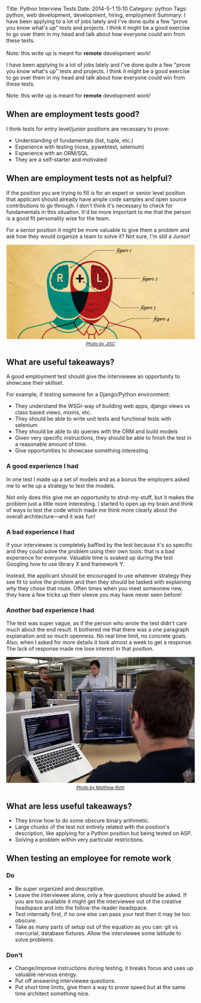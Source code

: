 Title: Python Interview Tests
Date: 2014-5-1 15:10
Category: python
Tags: python, web development, development, hiring, employment
Summary: I have been applying to a lot of jobs lately and I've done quite a few "prove you know what's up" tests and projects. I think it might be a good exercise to go over them in my head and talk about how everyone could win from these tests. <br><br>Note: this write up is meant for **remote** development work!


I have been applying to a lot of jobs lately and I've done quite a few "prove you know what's up" tests and projects. I
think it might be a good exercise to go over them in my head and talk about how everyone could win from these tests.

Note: this write up is meant for **remote** development work!


## When are employment tests good?

I think tests for entry level/junior positions are necessary to prove:

 * Understanding of fundamentals (list, tuple, etc.)
 * Experience with testing (nose, pywebtest, selenium)
 * Experience with an ORM/SQL
 * They are a self-starter and motivated


## When are employment tests not as helpful?

If the position you are trying to fill is for an expert or senior level position that applicant should already have ample code samples and
open source contributions to go through. I don't think it's necessary to check for fundamentals in this situation. It'd
 be more important to me that the person is a good fit personality wise for the team.

For a senior position it might be more valuable to give them a problem and ask how they would organize a team to solve it?
Not sure, I'm still a Junior!


<p align="center" class="image-wrapper">
    <img src="images/interview_tests/twoheads.png" alt="Two heads are better than one"><br>
    <i><small><a href="http://www.jisc.ac.uk/blog/identifying-resources-for-students-by-students-03-may-2013">Photo by JISC</a></small></i>
</p>

## What are useful takeaways?

A good employment test should give the interviewee an opportunity to showcase their skillset.

For example, if testing someone for a Django/Python environment:

 * They understand the WSGI-way of building web apps, django views vs class based views, mixins, etc.
 * They should be able to write unit tests and functional tests with selenium
 * They should be able to do queries with the ORM and build models
 * Given very specific instructions, they should be able to finish the test in a reasonable amount of time.
 * Give opportunities to showcase something interesting

### A good experience I had

In one test I made up a set of models and as a bonus the employers asked me to write up a strategy to test the models.

Not only does this give me an opportunity to strut-my-stuff, but it makes the problem just a little more interesting.
I started to open up my brain and think of ways to test the code which made me think more clearly about the overall
 architecture&mdash;and it was fun!

### A bad experience I had

If your interviewee is completely baffled by the test because it's so specific and they could solve the problem using their
own tools: that is a bad experience for everyone. Valuable time is soaked up during the test Googling how to use library
X and framework Y.

Instead, the applicant should be encouraged to use whatever strategy they see fit to solve the problem
and then they should be tasked with explaining *why* they chose that route. Often times when you meet someonew new,
they have a few tricks up their sleeve you may have never seen before!

### Another bad experience I had

The test was super vague, as if the person who wrote the test didn't care much about the end result. It bothered me
that there was a one paragraph explanation and so much openness. No real time limit, no concrete goals. Also, when I asked
 for more details it took almost a week to get a response. The lack of response made me lose interest in that position.


<p align="center" class="image-wrapper">
    <img src="images/interview_tests/coder.jpg" alt="Coder" class="image-full-width"><br>
    <i><small><a href="http://commons.wikimedia.org/wiki/User:Matthew_(WMF)">Photo by Matthew Roth</a></small></i>
</p>


## What are less useful takeaways?

 * They know how to do some obscure binary arithmetic.
 * Large chunks of the test not entirely related with the position's description, like applying for a Python position but
  being tested on ASP.
 * Solving a problem within very particular restrictions.


## When testing an employee for remote work

### Do

 * Be super organized and descriptive.
 * Leave the interviewee alone, only a few questions should be asked. If you are too available it might get the interviewee
  out of the creative headspace and into the follow-the-leader headspace.
 * Test internally first, if no one else can pass your test then it may be too obscure.
 * Take as many parts of setup out of the equation as you can: git vs mercurial, database fixtures. Allow the interviewee
 some latitude to solve problems.

### Don't

 * Change/improve instructions during testing, it breaks focus and uses up valuable nervous energy.
 * Put off answering interviewee questions.
 * Put short time limits, give them a way to prove speed but at the same time architect something nice.
